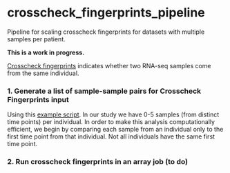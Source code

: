 # crosscheck_fingerprints_pipeline
Pipeline for scaling crosscheck fingerprints for datasets with multiple samples per patient. 

**This is a work in progress.** 

[Crosscheck fingerprints](https://gatk.broadinstitute.org/hc/en-us/articles/360037594711-CrosscheckFingerprints-Picard-) indicates whether two RNA-seq samples come from the same individual.


### 1. Generate a list of sample-sample pairs for Crosscheck Fingerprints input 
Using this [example script](https://github.com/shoffm/crosscheck_fingerprints_pipeline/blob/main/generate_sample_pairs.R). In our study we have 0-5 samples (from distinct time points) per individual. In order to make this analysis computationally efficient, we begin by comparing each sample from an individual only to the first time point from that individual. Not all individuals have the same first time point.

### 2. Run crosscheck fingerprints in an array job (to do) 
